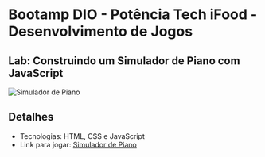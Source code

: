 # Bootamp DIO - Potência Tech iFood - Desenvolvimento de Jogos

## Lab: Construindo um Simulador de Piano com JavaScript

![Simulador de Piano](./screenshot/)

## Detalhes 
- Tecnologias: HTML, CSS e JavaScript
- Link para jogar: [Simulador de Piano](https://harcanjo.github.io/dio-piano-js/)
